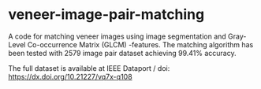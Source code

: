 # veneer-image-pair-matching
A code for matching veneer images using image segmentation and Gray-Level Co-occurrence Matrix (GLCM) -features. The matching algorithm has been tested with 2579 image pair dataset achieving 99.41% accuracy. 

The full dataset is available at IEEE Dataport / doi: https://dx.doi.org/10.21227/vq7x-q108

